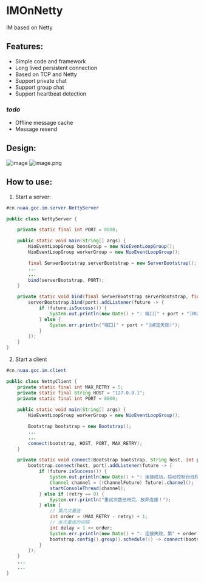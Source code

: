 # IMOnNetty
IM based on Netty
## Features:
- Simple code and framework
- Long lived persistent connection
- Based on TCP and Netty
- Support private chat
- Support group chat
- Support heartbeat detection

### *todo*
- Offline message cache
- Message resend

## Design:
![image](http://wx1.sinaimg.cn/large/006Vwu45ly1g3a5hdwsvtj30y40n876t.jpg)
![image.png](https://user-gold-cdn.xitu.io/2018/8/9/1651c08e91bfb935?imageView2/0/w/1280/h/960/format/webp/ignore-error/1)

## How to use:
1. Start a server:
```java
#cn.nuaa.gcc.im.server.NettyServer

public class NettyServer {

    private static final int PORT = 8000;

    public static void main(String[] args) {
        NioEventLoopGroup boosGroup = new NioEventLoopGroup();
        NioEventLoopGroup workerGroup = new NioEventLoopGroup();

        final ServerBootstrap serverBootstrap = new ServerBootstrap();
        ...
        ...
        bind(serverBootstrap, PORT);
    }

    private static void bind(final ServerBootstrap serverBootstrap, final int port) {
        serverBootstrap.bind(port).addListener(future -> {
            if (future.isSuccess()) {
                System.out.println(new Date() + ": 端口[" + port + "]绑定成功!");
            } else {
                System.err.println("端口[" + port + "]绑定失败!");
            }
        });
    }
}
```
2. Start a client
```java
#cn.nuaa.gcc.im.client

public class NettyClient {
    private static final int MAX_RETRY = 5;
    private static final String HOST = "127.0.0.1";
    private static final int PORT = 8000;
    
    public static void main(String[] args) {
        NioEventLoopGroup workerGroup = new NioEventLoopGroup();

        Bootstrap bootstrap = new Bootstrap();
        ...
        ...
        connect(bootstrap, HOST, PORT, MAX_RETRY);
    }

    private static void connect(Bootstrap bootstrap, String host, int port, int retry) {
        bootstrap.connect(host, port).addListener(future -> {
            if (future.isSuccess()) {
                System.out.println(new Date() + ": 连接成功，启动控制台线程……");
                Channel channel = ((ChannelFuture) future).channel();
                startConsoleThread(channel);
            } else if (retry == 0) {
                System.err.println("重试次数已用完，放弃连接！");
            } else {
                // 第几次重连
                int order = (MAX_RETRY - retry) + 1;
                // 本次重连的间隔
                int delay = 1 << order;
                System.err.println(new Date() + ": 连接失败，第" + order + "次重连……");
                bootstrap.config().group().schedule(() -> connect(bootstrap, host, port, retry - 1), delay, TimeUnit.SECONDS);
            }
        });
    }
    ...
    ...
}
```
